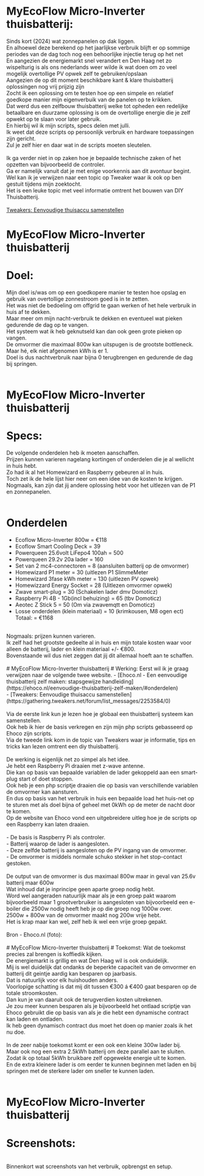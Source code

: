 # MyEcoFlow Micro-Inverter thuisbatterij:
Sinds kort (2024) wat zonnepanelen op dak liggen.<br />
En alhoewel deze berekend op het jaarlijkse verbruik blijft er op sommige periodes van de dag toch nog een behoorlijke injectie terug op het net<br />
En aangezien de energiemarkt snel verandert en Den Haag net zo wispelturig is als ons nederlands weer wilde ik wat doen om zo veel mogelijk overtollige PV opwek zelf te gebruiken/opslaan<br />
Aangezien de op dit moment beschikbare kant & klare thuisbatterij oplossingen nog vrij prijzig zijn<br />
Zocht ik een oplossing om te testen hoe op een simpele en relatief goedkope manier mijn eigenverbuik van de panelen op te krikken.<br />
Dat werd dus een zelfbouw thuisbatterij welke tot opheden een redelijke betaalbare en duurzame oplossing is om de overtollige energie die je zelf opwekt op te slaan voor later gebruik.<br />
En hierbij wil ik mijn scripts, specs delen met julli.<br />
Ik weet dat deze scripts op persoonlijk verbruik en hardware toepassingen zijn gericht.<br />
Zul je zelf hier en daar wat in de scripts moeten sleutelen.<br />
<br />
Ik ga verder niet in op zaken hoe je bepaalde technische zaken of het opzetten van bijvoorbeeld de controler.<br />
Ga er namelijk vanuit dat je met enige voorkennis aan dit avontuur begint.<br />
Wel kan ik je verwijzen naar een topic op Tweaker waar ik ook op ben gestuit tijdens mijn zoektocht.<br />
Het is een leuke topic met veel informatie omtrent het bouwen van DIY Thuisbatterij.<br />
<br />
[Tweakers: Eenvoudige thuisaccu samenstellen](https://gathering.tweakers.net/forum/list_messages/2253584/0)
<br />

# MyEcoFlow Micro-Inverter thuisbatterij
# Doel:
Mijn doel is/was om op een goedkopere manier te testen hoe opslag en gebruik van overtollige zonnestroom goed is in te zetten.<br />
Het was niet de bedoeling om offgrid te gaan werken of het hele verbruik in huis af te dekken.<br />
Maar meer om mijn nacht-verbruik te dekken en eventueel wat pieken gedurende de dag op te vangen.<br />
Het systeem wat ik heb geknutseld kan dan ook geen grote pieken op vangen.<br />
De omvormer die maximaal 800w kan uitspugen is de grootste bottleneck.<br />
Maar hé, elk niet afgenomen kWh is er 1.<br />
Doel is dus nachtverbruik naar bijna 0 terugbrengen en gedurende de dag bij springen.<br />
<br />

# MyEcoFlow Micro-Inverter thuisbatterij
# Specs:
De volgende onderdelen heb ik moeten aanschaffen.<br />
Prijzen kunnen varieren nagelang kortingen of onderdelen die je al wellicht in huis hebt.<br />
Zo had ik al het Homewizard en Raspberry gebeuren al in huis.<br />
Toch zet ik de hele lijst hier neer om een idee van de kosten te krijgen.<br />
Nogmaals, kan zijn dat jij andere oplossing hebt voor het uitlezen van de P1 en zonnepanelen.<br />
<br />
# Onderdelen
- Ecoflow Micro-Inverter 800w       	=  €118<br />
- Ecoflow Smart Cooling Deck        	=    39<br />
- Powerqueen 25.6volt LiFepo4 100ah 	=   500<br />
- Powerqueen 29.2v 20a lader			=   160<br />
- Set van 2 mc4-connectoren         	=     8 (aansluiten batterij op de omvormer)<br />
- Homewizard P1 meter					= 	 30 (uitlezen P1 SlimmeMeter<br />
- Homewizard 3fase kWh meter			=   130 (uitlezen PV opwek)<br />
- Homewizzard Energy Socket				=  	 28	(Uitlezen omvormer opwek)<br />
- Zwave smart-plug						=	 30 (Schakelen lader dmv Domoticz)<br />
- Raspberry Pi 4B - 1Gb(incl behuizing) =	 65 (tbv Domoticz)<br />
- Aeotec Z Stick 5						=    50 (Om via zwavemqtt en Domoticz)
- Losse onderdelen (klein materiaal)	=	 10 (krimkousen, M8 ogen ect)<br />
Totaal:									= €1168<br />
<br />
Nogmaals: prijzen kunnen varieren.<br />
Ik zelf had het grootste gedeelte al in huis en mijn totale kosten waar voor alleen de batterij, lader en klein materiaal +/- €800.<br />
Bovenstaande wil dus niet zeggen dat jij dit allemaal hoeft aan te schaffen.<br />
<br />
# MyEcoFlow Micro-Inverter thuisbatterij
# Werking:
Eerst wil ik je graag verwijzen naar de volgende twee website.
- [Ehoco.nl - Een eenvoudige thuisbatterij zelf maken: stapsgewijze handleiding](https://ehoco.nl/eenvoudige-thuisbatterij-zelf-maken/#onderdelen)<br />
- [Tweakers: Eenvoudige thuisaccu samenstellen](https://gathering.tweakers.net/forum/list_messages/2253584/0)<br />
<br />
Via de eerste link kun je lezen hoe je globaal een thuisbatterij systeem kan samenstellen.<br />
Ook heb ik hier de basis verkregen en zijn mijn php scripts gebasseerd op Ehoco zijn scripts.<br />
Via de tweede link kom in de topic van Tweakers waar je informatie, tips en tricks kan lezen omtrent een diy thuisbatterij.<br />
<br />
De werking is eigenlijk net zo simpel als het idee.<br />
Je hebt een Raspberry Pi draaien met z-wave antenne.<br />
Die kan op basis van bepaalde variablen de lader gekoppeld aan een smart-plug start of doet stoppen.<br />
Ook heb je een php scriptje draaien die op basis van verschillende variablen de omvormer kan aansturen.<br />
En dus op basis van het verbruik in huis een bepaalde load het huis-net op te sturen met als doel bijna of geheel met 0kWh op de meter de nacht door te komen.<br />
Op de website van Ehoco vond een uitgebreidere uitleg hoe je de scripts op een Raspberry kan laten draaien.<br />
<br />
- De basis is Raspberry Pi als controler.<br />
- Batterij waarop de lader is aangesloten.<br />
- Deze zelfde batterij is aangesloten op de PV ingang van de omvormer.<br />
- De omvormer is middels normale schuko stekker in het stop-contact gestoken.<br />
<br />
De output van de omvormer is dus maximaal 800w maar in geval van 25.6v batterij maar 600w<br />
Wat inhoud dat je inprincipe geen aparte groep nodig hebt.<br />
Word wel aangeraden natuurlijk maar als je een groep pakt waarom bijvoorbeeld maar 1 grootverbruiker is aangesloten van bijvoorbeeld een e-boiler die 2500w nodig heeft heb je op die groep nog 1000w over.<br />
2500w + 800w van de omvormer maakt nog 200w vrije hebt.<br />
Het is krap maar kan wel, zelf heb ik wel een vrije groep gepakt.<br />
<br />
Bron - Ehoco.nl (foto):<br />
<br />
# MyEcoFlow Micro-Inverter thuisbatterij
# Toekomst:
Wat de toekomst precies zal brengen is koffiedik kijken.<br />
De energiemarkt is grillig en wat Den Haag wil is ook onduidelijk.<br />
Mij is wel duidelijk dat ondanks de beperkte capaciteit van de omvormer en batterij dit geintje aardig kan besparen op jaarbasis.<br />
Dat is natuurlijk voor elk huishouden anders.<br />
Voorlopige schatting is dat mij dit tussen €300 á €400 gaat besparen op de totale stroomkosten.<br />
Dan kun je van daaruit ook de terugverdien kosten uitrekenen.<br />
Je zou meer kunnen besparen als je bijvoorbeeld het ontlaad scriptje van Ehoco gebruikt die op basis van als je die hebt een dynamische contract kan laden en ontladen.<br />
Ik heb geen dynamisch contract dus moet het doen op manier zoals ik het nu doe.<br />
<br />
In de zeer nabije toekomst komt er een ook een kleine 300w lader bij.<br />
Maar ook nog een extra 2.5kWh batterij om deze parallel aan te sluiten.<br />
Zodat ik op totaal 5kWh bruikbare zelf opgewekte energie uit te komen.<br />
En de extra kleinere lader is om eerder te kunnen beginnen met laden en bij springen met de sterkere lader om sneller te kunnen laden.<br />
<br />
 
# MyEcoFlow Micro-Inverter thuisbatterij
# Screenshots:
<br />
Binnenkort wat screenshots van het verbruik, opbrengst en setup.
<br />
